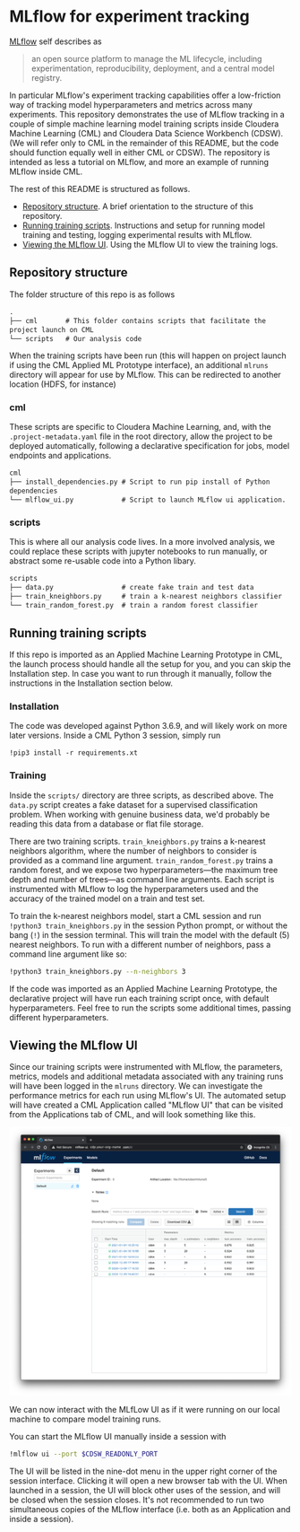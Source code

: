 # MLflow for experiment tracking

[MLflow](https://www.mlflow.org/) self describes as

> an open source platform to manage the ML lifecycle, including experimentation, reproducibility, deployment, and a central model registry.

In particular MLflow's experiment tracking capabilities offer a low-friction way of tracking model hyperparameters and metrics across many experiments.
This repository demonstrates the use of MLflow tracking in a couple of simple machine learning model training scripts inside Cloudera Machine Learning (CML) and Cloudera Data Science Workbench (CDSW).
(We will refer only to CML in the remainder of this README, but the code should function equally well in either CML or CDSW).
The repository is intended as less a tutorial on MLflow, and more an example of running MLflow inside CML.

The rest of this README is structured as follows.

- [Repository structure](#repository-structure).
  A brief orientation to the structure of this repository.
- [Running training scripts](#running-training-scripts).
  Instructions and setup for running model training and testing, logging experimental results with MLflow.
- [Viewing the MLflow UI](#viewing-the-mlflow-ui).
  Using the MLflow UI to view the training logs.

## Repository structure

The folder structure of this repo is as follows

```
.
├── cml       # This folder contains scripts that facilitate the project launch on CML
└── scripts   # Our analysis code
```

When the training scripts have been run (this will happen on project launch if using the CML Applied ML Prototype interface), an additional `mlruns` directory will appear for use by MLflow.
This can be redirected to another location (HDFS, for instance)

### cml

These scripts are specific to Cloudera Machine Learning, and, with the `.project-metadata.yaml` file in the root directory, allow the project to be deployed automatically, following a declarative specification for jobs, model endpoints and applications.

```
cml
├── install_dependencies.py # Script to run pip install of Python dependencies
└── mlflow_ui.py            # Script to launch MLflow ui application.
```

### scripts

This is where all our analysis code lives.
In a more involved analysis, we could replace these scripts with jupyter notebooks to run manually, or abstract some re-usable code into a Python libary.

```
scripts
├── data.py                 # create fake train and test data
├── train_kneighbors.py     # train a k-nearest neighbors classifier
└── train_random_forest.py  # train a random forest classifier
```

## Running training scripts

If this repo is imported as an Applied Machine Learning Prototype in CML, the launch process should handle all the setup for you, and you can skip the Installation step.
In case you want to run through it manually, follow the instructions in the Installation section below.

### Installation

The code was developed against Python 3.6.9, and will likely work on more later versions.
Inside a CML Python 3 session, simply run

```
!pip3 install -r requirements.xt
```

### Training

Inside the `scripts/` directory are three scripts, as described above.
The `data.py` script creates a fake dataset for a supervised classification problem.
When working with genuine business data, we'd probably be reading this data from a database or flat file storage.

There are two training scripts.
`train_kneighbors.py` trains a k-nearest neighbors algorithm, where the number of neighbors to consider is provided as a command line argument.
`train_random_forest.py` trains a random forest, and we expose two hyperparameters&mdash;the maximum tree depth and number of trees&mdash;as command line arguments.
Each script is instrumented with MLflow to log the hyperparameters used and the accuracy of the trained model on a train and test set.

To train the k-nearest neighbors model, start a CML session and run `!python3 train_kneighbors.py` in the session Python prompt, or without the bang (`!`) in the session terminal.
This will train the model with the default (5) nearest neighbors.
To run with a different number of neighbors, pass a command line argument like so:

```bash
!python3 train_kneighbors.py --n-neighbors 3
```

If the code was imported as an Applied Machine Learning Prototype, the declarative project will have run each training script once, with default hyperparameters.
Feel free to run the scripts some additional times, passing different hyperparameters.

## Viewing the MLflow UI

Since our training scripts were instrumented with MLflow, the parameters, metrics, models and additional metadata associated with any training runs will have been logged in the `mlruns` directory.
We can investigate the performance metrics for each run using MLflow's UI.
The automated setup will have created a CML Application called "MLflow UI" that can be visited from the Applications tab of CML, and will look something like this.

![MLflow UI in CML](docs/images/mlflow-ui.png)

We can now interact with the MLfLow UI as if it were running on our local machine to compare model training runs.

You can start the MLflow UI manually inside a session with

```bash
!mlflow ui --port $CDSW_READONLY_PORT
```

The UI will be listed in the nine-dot menu in the upper right corner of the session interface.
Clicking it will open a new browser tab with the UI.
When launched in a session, the UI will block other uses of the session, and will be closed when the session closes.
It's not recommended to run two simultaneous copies of the MLflow interface (i.e. both as an Application and inside a session).
